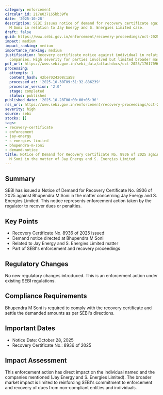 ```yaml
---
category: enforcement
circular_id: 217e037165bb39fe
date: '2025-10-28'
description: SEBI issues notice of demand for recovery certificate against Bhupendra
  M Soni in relation to Jay Energy and S. Energies Limited case.
draft: false
guid: https://www.sebi.gov.in/enforcement/recovery-proceedings/oct-2025/notice-of-demand-for-recovery-certificate-no-8936-of-2025-against-bhupendra-m-soni-in-the-matter-of-jay-energy-and-s-energies-limited-_97503.html
impact: medium
impact_ranking: medium
importance_ranking: medium
justification: Recovery certificate notice against individual in relation to specific
  companies. High severity for parties involved but limited broader market impact.
pdf_url: https://www.sebi.gov.in/sebi_data/attachdocs/oct-2025/1761709600117.pdf
processing:
  attempts: 1
  content_hash: 42be7024208c1a58
  processed_at: '2025-10-30T09:31:32.886239'
  processor_version: '2.0'
  stage: completed
  status: published
published_date: '2025-10-28T00:00:00+05:30'
rss_url: https://www.sebi.gov.in/enforcement/recovery-proceedings/oct-2025/notice-of-demand-for-recovery-certificate-no-8936-of-2025-against-bhupendra-m-soni-in-the-matter-of-jay-energy-and-s-energies-limited-_97503.html
severity: high
source: sebi
stocks: []
tags:
- recovery-certificate
- enforcement
- jay-energy
- s-energies-limited
- bhupendra-m-soni
- demand-notice
title: Notice of Demand for Recovery Certificate No. 8936 of 2025 against Bhupendra
  M Soni in the matter of Jay Energy and S. Energies Limited
---
```


## Summary

SEBI has issued a Notice of Demand for Recovery Certificate No. 8936 of 2025 against Bhupendra M Soni in the matter concerning Jay Energy and S. Energies Limited. This notice represents enforcement action taken by the regulator to recover dues or penalties.

## Key Points

- Recovery Certificate No. 8936 of 2025 issued
- Demand notice directed at Bhupendra M Soni
- Related to Jay Energy and S. Energies Limited matter
- Part of SEBI's enforcement and recovery proceedings

## Regulatory Changes

No new regulatory changes introduced. This is an enforcement action under existing SEBI regulations.

## Compliance Requirements

Bhupendra M Soni is required to comply with the recovery certificate and settle the demanded amounts as per SEBI's directions.

## Important Dates

- Notice Date: October 28, 2025
- Recovery Certificate No.: 8936 of 2025

## Impact Assessment

This enforcement action has direct impact on the individual named and the companies mentioned (Jay Energy and S. Energies Limited). The broader market impact is limited to reinforcing SEBI's commitment to enforcement and recovery of dues from non-compliant entities and individuals.